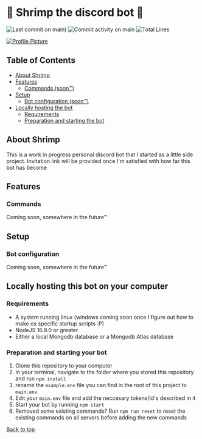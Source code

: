 # 🦐 Shrimp the discord bot 🦐

![Last commit on main)](https://img.shields.io/github/last-commit/Applejuicelolmc/shrimp-bot/main) ![Commit activity on main](https://img.shields.io/github/commit-activity/m/Applejuicelolmc/shrimp-bot/main) ![Total Lines](https://img.shields.io/tokei/lines/github/Applejuicelolmc/shrimp-bot)

[![Profile Picture](https://cdn.discordapp.com/avatars/483636847906521091/6fc100c817629fc08ca7bccf2d7134e7.webp?size=256)](https://letmegooglethat.com/?q=shrimp+emoji)

## Table of Contents

- [About Shrimp](#about-shrimp)
- [Features](#features)
  - [Commands (soon™)](#commands)
- [Setup](#setup)
  - [Bot configuration (soon™)](#bot-configuration)
- [Locally hosting the bot](#locally-hosting-this-bot-on-your-computer)
  - [Requirements](#requirements)
  - [Preparation and starting the bot](#preparation-and-starting-your-bot)

## About Shrimp

This is a work in progress personal discord bot that I started as a little side project. Invitation link will be provided once I'm satisfied with how far this bot has become

## Features

### Commands

Coming soon, somewhere in the future™

## Setup

### Bot configuration

Coming soon, somewhere in the future™

## Locally hosting this bot on your computer

### Requirements

- A system running linux (windows coming soon once I figure out how to make os specific startup scripts :P)
- NodeJS 16.9.0 or greater
- Either a local Mongodb database or a Mongodb Atlas database

### Preparation and starting your bot

1. Clone this repository to your computer
2. In your terminal, navigate to the folder where you stored this repository and run `npm install`
3. rename the `example.env` file you can find in the root of this project to `main.env`
4. Edit your `main.env` file and add the neccesary tokens/id's described in it
5. Start your bot by running `npm start`
6. Removed some existing commands? Run `npm run reset` to reset the existing commands on all servers before adding the new commands

[Back to top](#-shrimp-the-discord-bot-)
